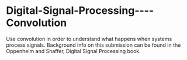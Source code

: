 # Digital-Signal-Processing----Convolution

Use convolution in order to understand what happens when systems process signals. Background info on this submission can be found in the Oppenheim and Shaffer, Digital Signal Processing book.
